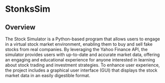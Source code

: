 # StonksSim
## Overview

The Stock Simulator is a Python-based program that allows users to engage in a virtual stock market environment, enabling them to buy and sell fake stocks from real companies. By leveraging the Yahoo Finance API, the simulator provides users with up-to-date and accurate market data, offering an engaging and educational experience for anyone interested in learning about stock trading and investment strategies. To enhance user experience, the project includes a graphical user interface (GUI) that displays the stock market data in an easily digestible format.